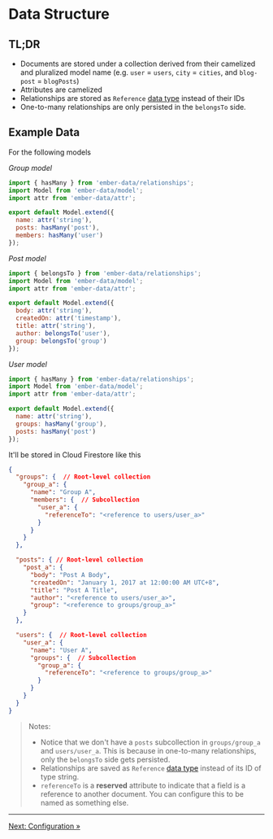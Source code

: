 # Data Structure

## TL;DR

- Documents are stored under a collection derived from their camelized and pluralized model name (e.g. `user` = `users`, `city` = `cities`, and `blog-post` = `blogPosts`)
- Attributes are camelized
- Relationships are stored as `Reference` [data type](https://firebase.google.com/docs/firestore/manage-data/data-types#data_types) instead of their IDs
- One-to-many relationships are only persisted in the `belongsTo` side.

## Example Data

For the following models

*Group model*

```javascript
import { hasMany } from 'ember-data/relationships';
import Model from 'ember-data/model';
import attr from 'ember-data/attr';

export default Model.extend({
  name: attr('string'),
  posts: hasMany('post'),
  members: hasMany('user')
});
```

*Post model*

```javascript
import { belongsTo } from 'ember-data/relationships';
import Model from 'ember-data/model';
import attr from 'ember-data/attr';

export default Model.extend({
  body: attr('string'),
  createdOn: attr('timestamp'),
  title: attr('string'),
  author: belongsTo('user'),
  group: belongsTo('group')
});
```

*User model*

```javascript
import { hasMany } from 'ember-data/relationships';
import Model from 'ember-data/model';
import attr from 'ember-data/attr';

export default Model.extend({
  name: attr('string'),
  groups: hasMany('group'),
  posts: hasMany('post')
});
```

It'll be stored in Cloud Firestore like this

```json
{
  "groups": {  // Root-level collection
    "group_a": {
      "name": "Group A",
      "members": {  // Subcollection
        "user_a": {
          "referenceTo": "<reference to users/user_a>"
        }
      }
    }
  },

  "posts": { // Root-level collection
    "post_a": {
      "body": "Post A Body",
      "createdOn": "January 1, 2017 at 12:00:00 AM UTC+8",
      "title": "Post A Title",
      "author": "<reference to users/user_a>",
      "group": "<reference to groups/group_a>"
    }
  },

  "users": {  // Root-level collection
    "user_a": {
      "name": "User A",
      "groups": {  // Subcollection
        "group_a": {
          "referenceTo": "<reference to groups/group_a>"
        }
      }
    }
  }
}
```

> Notes:
>
> - Notice that we don't have a `posts` subcollection in `groups/group_a` and `users/user_a`. This is because in one-to-many relationships, only the `belongsTo` side gets persisted.
> - Relationships are saved as `Reference` [data type](https://firebase.google.com/docs/firestore/manage-data/data-types#data_types) instead of its ID of type string.
> - `referenceTo` is a **reserved** attribute to indicate that a field is a reference to another document. You can configure this to be named as something else.

---

[Next: Configuration »](02-configuration.md)
